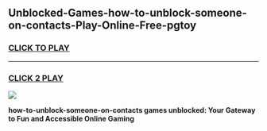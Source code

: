 
## Unblocked-Games-how-to-unblock-someone-on-contacts-Play-Online-Free-pgtoy
<h3>
<a href="https://premium76.site?title=how-to-unblock-someone-on-contacts&ref=26A">CLICK TO PLAY</a></h3>
<hr>

<h3>
<a href="https://premium76.site?title=how-to-unblock-someone-on-contacts&ref=26A">CLICK 2 PLAY</a>
  
</h3>

<a href="https://premium76.site?title=how-to-unblock-someone-on-contacts&ref=26A"><img src="https://clearcache.store/games.png"></a>


**how-to-unblock-someone-on-contacts games unblocked: Your Gateway to Fun and Accessible Online Gaming**
